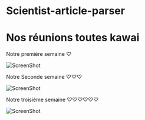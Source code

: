 # Scientist-article-parser



# Nos réunions toutes kawai

Notre première semaine ♡

![ScreenShot](https://drive.google.com/uc?export=view&id=1qZ0wGHavW4RjEvvvyiZeu_l8eJjBkowb)

Notre Seconde semaine ♡♡♡

![ScreenShot](https://drive.google.com/uc?export=view&id=1NDPN0pDsFKSqoJFFE3pqL2BWDOEu3NFM)

Notre troisième semaine ♡♡♡♡♡♡

![ScreenShot](https://drive.google.com/uc?export=view&id=1L2Ae-73f1O58l5s61zyTHK-CmS5oHTxJ)
